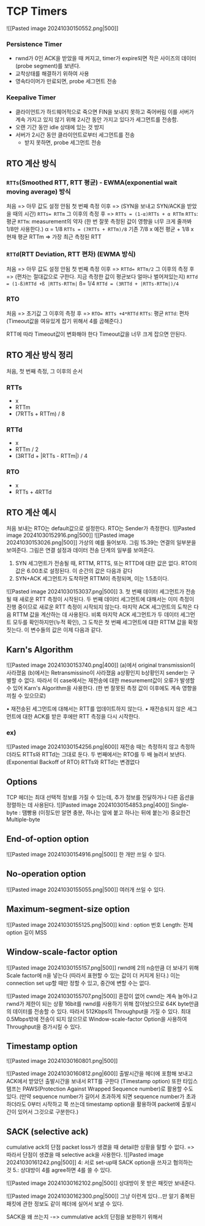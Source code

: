 # TCP Timers
![[Pasted image 20241030150552.png|500]]
### Persistence Timer
- rwnd가 0인 ACK을 받았을 때 켜지고, timer가 expire되면 작은 사이즈의 데이터(probe segment)를 보낸다.
- 교착상태를 해결하기 위하여 사용
- 영속타이머가 만료되면, probe 세그먼트 전송
### Keepalive Timer
- 클라이언트가 하드웨어적으로 죽으면 FIN을 보내지 못하고 죽어버림 이를 서버가 계속 가지고 있지 않기 위해 2시간 동안 가지고 있다가 세그먼트를 전송함.
- 오랜 기간 동안 idle 상태에 있는 것 방지
- 서버가 2시간 동안 클라이언트로부터 세그먼트를 전송
	- 받지 못하면, probe 세그먼트 전송
## RTO 계산 방식
### `RTTs`(Smoothed RTT, RTT 평균) - EWMA(exponential wait moving average) 방식
처음 => 아무 값도 설정 안됨
첫 번째 측정 이후 => (SYN을 보내고 SYN/ACK을 받았을 때의 시간)
	`RTTs= RTTm`
그 이후의 측정 후 =>
	`RTTs = (1-α)RTTs + α RTTm`
	`RTTs`: 평균
	`RTTm`: measurement의 약자 (한 번 잘못 측정된 값이 영향을 너무 크게 줄까봐 1/8만 사용한다.)
α = 1/8
	`RTTs = (7RTTs + RTTm)/8`
기존 7/8 x 예전 평균 + 1/8 x 현재 평균 
RTTm => 가장 최근 측정된 RTT
### `RTTd`(RTT Deviation, RTT 편차) (EWMA 방식)
처음 => 아무 값도 설정 안됨
첫 번째 측정 이후 => 
	`RTTd= RTTm/2`
그 이후의 측정 후 => (편차는 절대값으로 구한다. 지금 측정한 값이 평균보다 얼마나 벌어져있는지)
	`RTTd = (1-ß)RTTd +ß |RTTs-RTTm|`
ß= 1/4
	`RTTd = (3RTTd + |RTTs-RTTm|)/4`
### RTO
처음 => 초기값
그 이후의 측정 후 =>
	`RTO= RTTs +4*RTTd`
	`RTTs`: 평균
	`RTTd`: 편차 (Timeout값을 여유있게 잡기 위해서 4를 곱해준다.)

RTT에 따라 Timeout값이 변화해야 한다
Timeout값을 너무 크게 잡으면 안된다.

## RTO 계산 방식 정리
처음, 첫 번째 측정, 그 이후의 순서
### RTTs
- x
- RTTm
- (7RTTs + RTTm) / 8
### RTTd
- x
- RTTm / 2
- (3RTTd + |RTTs - RTTm|) / 4
### RTO
- x
- RTTs + 4RTTd
## RTO 계산 예시
처음 보내는 RTO는 default값으로 설정한다.
RTO는 Sender가 측정한다.
![[Pasted image 20241030152916.png|500]]
![[Pasted image 20241030153026.png|500]]
가상의 예를 들어보자. 그림 15.39는 연결의 일부분을 보여준다. 그림은 연결 설정과 데이터 전송 단계의 일부를 보여준다.
1. SYN 세그먼트가 전송될 때, RTTM, RTTS, 또는 RTTD에 대한 값은 없다. RTO의 값은 6.00초로 설정된다. 이 순간의 값은 다음과 같다
2. SYN+ACK 세그먼트가 도착하면 RTTM이 측정되며, 이는 1.5초이다.

![[Pasted image 20241030153037.png|500]]
3. 첫 번째 데이터 세그먼트가 전송될 때 새로운 RTT 측정이 시작된다. 두 번째 데이터 세그먼트에 대해서는 이미 측정이 진행 중이므로 새로운 RTT 측정이 시작되지 않는다. 마지막 ACK 세그먼트의 도착은 다음 RTTM 값을 계산하는 데 사용된다. 비록 마지막 ACK 세그먼트가 두 데이터 세그먼트 모두를 확인하지만(누적 확인), 그 도착은 첫 번째 세그먼트에 대한 RTTM 값을 확정 짓는다. 이 변수들의 값은 이제 다음과 같다.
## Karn's Algorithm
![[Pasted image 20241030153740.png|400]]
(a)에서 original transmission이 사라졌음
(b)에서는 Retransmissino이 사라졌음
a상황인지 b상황인지 sender는 구별할 수 없다.
따라서 이 case에서는 재전송에 대한 mesurement값이 오류가 발생할 수 있어 Karn's Algorithm을 사용한다. (한 번 잘못된 측정 값이 이후에도 계속 영향을 끼칠 수 있으므로)

• 재전송된 세그먼트에 대해서는 RTT를 업데이트하지 않는다.
• 재전송되지 않은 세그먼트에 대한 ACK를 받은 후에만 RTT 측정을 다시 시작한다.
### ex)
![[Pasted image 20241030154256.png|600]]
재전송 때는 측정하지 않고 측정하더라도 RTTs와 RTTd는 그대로 둔다.
두 번째에서는 RTO를 두 배 늘려서 보낸다. (Exponential Backoff of RTO)
RTTs와 RTTd는 변경없다
## Options
TCP 헤더는 최대 선택적 정보를 가질 수 있는데, 추가 정보를 전달하거나 다른 옵션을 정렬하는 데 사용된다.
![[Pasted image 20241030154853.png|400]]
Single-byte : 땜빵용 (이정도만 알면 충분, 하나는 앞에 붙고 하나는 뒤에 붙는거)
중요한건 Multiple-byte
## End-of-option option
![[Pasted image 20241030154916.png|500]]
한 개만 쓰일 수 있다.
## No-operation option
![[Pasted image 20241030155055.png|500]]
여러개 쓰일 수 있다.
## Maximum-segment-size option
![[Pasted image 20241030155125.png|500]]
kind : option 번호
Length: 전체 option 길이
MSS
## Window-scale-factor option
![[Pasted image 20241030155157.png|500]]
rwnd에 2의 n승만큼 더 보내기 위해 Scale factor에 n을 넣는다 (따라서 표현할 수 있는 값이 더 커지게 된다.)
이는 connection set up할 때만 정할 수 있고, 중간에 변할 수는 없다.

![[Pasted image 20241030155707.png|500]]
혼잡이 없어 cwnd는 계속 늘어나고 rwnd가 제한이 되는 상황
16bit를 rwnd를 사용하기 위해 잡아놨으므로 64K byte만큼의 데이터를 전송할 수 있다.
따라서 512Kbps의 Throughput을 가질 수 있다.
최대 0.5Mbps밖에 전송이 되지 않으므로 Window-scale-factor Option을 사용하여 Throughput을 증가시킬 수 있다.
## Timestamp option
![[Pasted image 20241030160801.png|500]]


![[Pasted image 20241030160812.png|600]]
출발시간을 헤더에 포함해 보내고 ACK에서 받았던 출발시간을 보내서 RTT를 구한다 (Timestamp option)
또한 타임스탬프는 PAWS(Protection Against Wrapped Sequence number)로 활용할 수도 있다. 
(만약 sequence number가 길어서 초과하게 되면 sequence number가 초과하더라도 0부터 시작하고 쭉 쓰는데 timestamp option을 활용하여 packet에 출발시간이 있어서 그것으로 구분한다.)

## SACK (selective ack)
cumulative ack의 단점
packet loss가 생겼을 때 detail한 상황을 말할 수 없다.
=> 따라서 단점이 생겼을 때 selective ack을 사용한다.
![[Pasted image 20241030161242.png|500]]
4: 서로 set-up때 SACK option을 쓰자고 협의하는 것
5.: 상대방이 4를 agree하면 4를 쓸 수 있다.

![[Pasted image 20241030162102.png|500]]
상대방이 못 받은 패킷만 보내준다.

![[Pasted image 20241030162300.png|500]]
그냥 이런게 있다...만 알기
중복된 패킷에 관한 정보도 같이 헤더에 실어서 보낼 수 있다.

SACK을 왜 쓰는지 -=> cummulative ack의 단점을 보완하기 위해서
